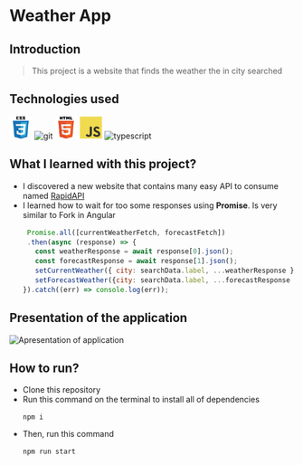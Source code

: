 # Weather App

## Introduction

> This project is a website that finds the weather the in city searched 

## Technologies used
<p align="left">
 <img src="https://raw.githubusercontent.com/devicons/devicon/master/icons/css3/css3-original-wordmark.svg" alt="css3" width="40" height="40"/>
<img src="https://www.vectorlogo.zone/logos/git-scm/git-scm-icon.svg" alt="git" width="40" height="40"/> 
<img src="https://raw.githubusercontent.com/devicons/devicon/master/icons/html5/html5-original-wordmark.svg" alt="html5" width="40" height="40"/> 

<img src="https://raw.githubusercontent.com/devicons/devicon/master/icons/javascript/javascript-original.svg" alt="typescript" width="40" height="40"/> 
<img src="https://upload.wikimedia.org/wikipedia/commons/a/a7/React-icon.svg" alt="typescript" width="40" height="40"/> 
 </p>

## What I learned with this project?
  - I discovered a new website that contains many easy API to consume named [RapidAPI](https://rapidapi.com/hub)
  - I learned how to wait for too some responses using **Promise**. Is very similar to Fork in Angular
     ```javascript
      Promise.all([currentWeatherFetch, forecastFetch])
      .then(async (response) => {
        const weatherResponse = await response[0].json();
        const forecastResponse = await response[1].json();
        setCurrentWeather({ city: searchData.label, ...weatherResponse });
        setForecastWeather({city: searchData.label, ...forecastResponse });
    }).catch((err) => console.log(err));
     ```
## Presentation of the application
![Apresentation of application](https://user-images.githubusercontent.com/39220517/213898665-2bfdb40e-86c1-4d99-8ccc-32cdec0e4b4b.gif)

## How to run?

- Clone this repository
- Run this command on the terminal to install all of dependencies
  ```
  npm i
  ``` 
- Then, run this command
    ```javascript
    npm run start
    ```
